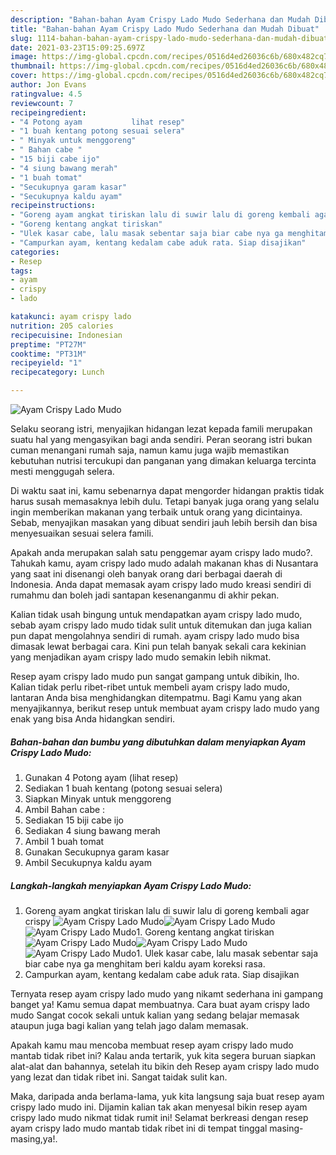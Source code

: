 ```yaml
---
description: "Bahan-bahan Ayam Crispy Lado Mudo Sederhana dan Mudah Dibuat"
title: "Bahan-bahan Ayam Crispy Lado Mudo Sederhana dan Mudah Dibuat"
slug: 1114-bahan-bahan-ayam-crispy-lado-mudo-sederhana-dan-mudah-dibuat
date: 2021-03-23T15:09:25.697Z
image: https://img-global.cpcdn.com/recipes/0516d4ed26036c6b/680x482cq70/ayam-crispy-lado-mudo-foto-resep-utama.jpg
thumbnail: https://img-global.cpcdn.com/recipes/0516d4ed26036c6b/680x482cq70/ayam-crispy-lado-mudo-foto-resep-utama.jpg
cover: https://img-global.cpcdn.com/recipes/0516d4ed26036c6b/680x482cq70/ayam-crispy-lado-mudo-foto-resep-utama.jpg
author: Jon Evans
ratingvalue: 4.5
reviewcount: 7
recipeingredient:
- "4 Potong ayam           lihat resep"
- "1 buah kentang potong sesuai selera"
- " Minyak untuk menggoreng"
- " Bahan cabe "
- "15 biji cabe ijo"
- "4 siung bawang merah"
- "1 buah tomat"
- "Secukupnya garam kasar"
- "Secukupnya kaldu ayam"
recipeinstructions:
- "Goreng ayam angkat tiriskan lalu di suwir lalu di goreng kembali agar crispy"
- "Goreng kentang angkat tiriskan"
- "Ulek kasar cabe, lalu masak sebentar saja biar cabe nya ga menghitam beri kaldu ayam koreksi rasa."
- "Campurkan ayam, kentang kedalam cabe aduk rata. Siap disajikan"
categories:
- Resep
tags:
- ayam
- crispy
- lado

katakunci: ayam crispy lado 
nutrition: 205 calories
recipecuisine: Indonesian
preptime: "PT27M"
cooktime: "PT31M"
recipeyield: "1"
recipecategory: Lunch

---
```



![Ayam Crispy Lado Mudo](https://img-global.cpcdn.com/recipes/0516d4ed26036c6b/680x482cq70/ayam-crispy-lado-mudo-foto-resep-utama.jpg)

Selaku seorang istri, menyajikan hidangan lezat kepada famili merupakan suatu hal yang mengasyikan bagi anda sendiri. Peran seorang istri bukan cuman menangani rumah saja, namun kamu juga wajib memastikan kebutuhan nutrisi tercukupi dan panganan yang dimakan keluarga tercinta mesti menggugah selera.

Di waktu  saat ini, kamu sebenarnya dapat mengorder hidangan praktis tidak harus susah memasaknya lebih dulu. Tetapi banyak juga orang yang selalu ingin memberikan makanan yang terbaik untuk orang yang dicintainya. Sebab, menyajikan masakan yang dibuat sendiri jauh lebih bersih dan bisa menyesuaikan sesuai selera famili. 



Apakah anda merupakan salah satu penggemar ayam crispy lado mudo?. Tahukah kamu, ayam crispy lado mudo adalah makanan khas di Nusantara yang saat ini disenangi oleh banyak orang dari berbagai daerah di Indonesia. Anda dapat memasak ayam crispy lado mudo kreasi sendiri di rumahmu dan boleh jadi santapan kesenanganmu di akhir pekan.

Kalian tidak usah bingung untuk mendapatkan ayam crispy lado mudo, sebab ayam crispy lado mudo tidak sulit untuk ditemukan dan juga kalian pun dapat mengolahnya sendiri di rumah. ayam crispy lado mudo bisa dimasak lewat berbagai cara. Kini pun telah banyak sekali cara kekinian yang menjadikan ayam crispy lado mudo semakin lebih nikmat.

Resep ayam crispy lado mudo pun sangat gampang untuk dibikin, lho. Kalian tidak perlu ribet-ribet untuk membeli ayam crispy lado mudo, lantaran Anda bisa menghidangkan ditempatmu. Bagi Kamu yang akan menyajikannya, berikut resep untuk membuat ayam crispy lado mudo yang enak yang bisa Anda hidangkan sendiri.

<!--inarticleads1-->

##### Bahan-bahan dan bumbu yang dibutuhkan dalam menyiapkan Ayam Crispy Lado Mudo:

1. Gunakan 4 Potong ayam           (lihat resep)
1. Sediakan 1 buah kentang (potong sesuai selera)
1. Siapkan  Minyak untuk menggoreng
1. Ambil  Bahan cabe :
1. Sediakan 15 biji cabe ijo
1. Sediakan 4 siung bawang merah
1. Ambil 1 buah tomat
1. Gunakan Secukupnya garam kasar
1. Ambil Secukupnya kaldu ayam




<!--inarticleads2-->

##### Langkah-langkah menyiapkan Ayam Crispy Lado Mudo:

1. Goreng ayam angkat tiriskan lalu di suwir lalu di goreng kembali agar crispy
<img src="https://img-global.cpcdn.com/steps/48e0b449d0e6c2b9/160x128cq70/ayam-crispy-lado-mudo-langkah-memasak-1-foto.jpg" alt="Ayam Crispy Lado Mudo"><img src="https://img-global.cpcdn.com/steps/cb0c52037723176f/160x128cq70/ayam-crispy-lado-mudo-langkah-memasak-1-foto.jpg" alt="Ayam Crispy Lado Mudo"><img src="https://img-global.cpcdn.com/steps/857761f6f6457b5e/160x128cq70/ayam-crispy-lado-mudo-langkah-memasak-1-foto.jpg" alt="Ayam Crispy Lado Mudo">1. Goreng kentang angkat tiriskan
<img src="https://img-global.cpcdn.com/steps/32c64e554fe53215/160x128cq70/ayam-crispy-lado-mudo-langkah-memasak-2-foto.jpg" alt="Ayam Crispy Lado Mudo"><img src="https://img-global.cpcdn.com/steps/7db287ddafed02aa/160x128cq70/ayam-crispy-lado-mudo-langkah-memasak-2-foto.jpg" alt="Ayam Crispy Lado Mudo"><img src="https://img-global.cpcdn.com/steps/4a1e399b86e5e51f/160x128cq70/ayam-crispy-lado-mudo-langkah-memasak-2-foto.jpg" alt="Ayam Crispy Lado Mudo">1. Ulek kasar cabe, lalu masak sebentar saja biar cabe nya ga menghitam beri kaldu ayam koreksi rasa.
1. Campurkan ayam, kentang kedalam cabe aduk rata. Siap disajikan




Ternyata resep ayam crispy lado mudo yang nikamt sederhana ini gampang banget ya! Kamu semua dapat membuatnya. Cara buat ayam crispy lado mudo Sangat cocok sekali untuk kalian yang sedang belajar memasak ataupun juga bagi kalian yang telah jago dalam memasak.

Apakah kamu mau mencoba membuat resep ayam crispy lado mudo mantab tidak ribet ini? Kalau anda tertarik, yuk kita segera buruan siapkan alat-alat dan bahannya, setelah itu bikin deh Resep ayam crispy lado mudo yang lezat dan tidak ribet ini. Sangat taidak sulit kan. 

Maka, daripada anda berlama-lama, yuk kita langsung saja buat resep ayam crispy lado mudo ini. Dijamin kalian tak akan menyesal bikin resep ayam crispy lado mudo nikmat tidak rumit ini! Selamat berkreasi dengan resep ayam crispy lado mudo mantab tidak ribet ini di tempat tinggal masing-masing,ya!.


